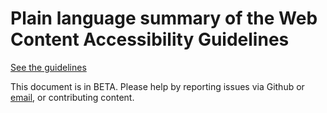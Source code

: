 # Plain language summary of the Web Content Accessibility Guidelines

[See the guidelines](https://theappbusiness.github.io/accessibility-guidelines/)

This document is in BETA. Please help by reporting issues via Github or [email](mailto:jeanfrancois@theappbusiness.com), or contributing content.
